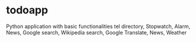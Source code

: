 # todoapp
Python application with basic functionalities tel directory, Stopwatch, Alarm, News, Google search, Wikipedia search, Google Translate, News, Weather
